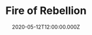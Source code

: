---
date: "2020-05-12T12:00:00.000Z"
season: 2
episode: 4
youtube_video_id: cK4jB0iif0s
youtube_playlist_id: PLrFnw7knHereU-EKGRgsFLupjG06HUj85
title: Fire of Rebellion
duration: 11
---